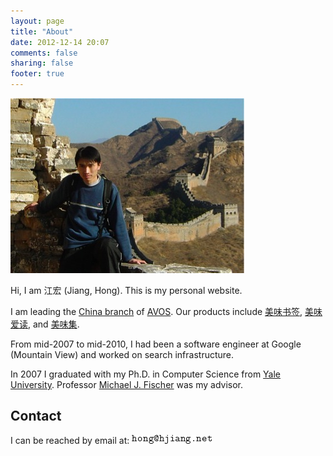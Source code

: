 ```yaml
---
layout: page
title: "About"
date: 2012-12-14 20:07
comments: false
sharing: false
footer: true
---
```


![Hong Jiang](/images/hjiang.jpg)

Hi, I am 江宏 (Jiang, Hong). This is my personal website.

I am leading the [China branch](http://team.mei.fm) of [AVOS](http://www.avos.com). Our products include [美味书签](http://meiweisq.com), [美味爱读](http://readwise.net), and [美味集](http://meiwei.fm).

From mid-2007 to mid-2010, I had been a software engineer at Google
(Mountain View) and worked on search infrastructure.

In 2007 I graduated with my Ph.D. in Computer Science from [Yale
University](http://www.cs.yale.edu). Professor [Michael J. Fischer](http://www.cs.yale.edu/homes/fischer) was my advisor.

## Contact

I can be reached by email at:
![Email](/images/hjiang_email.png)
